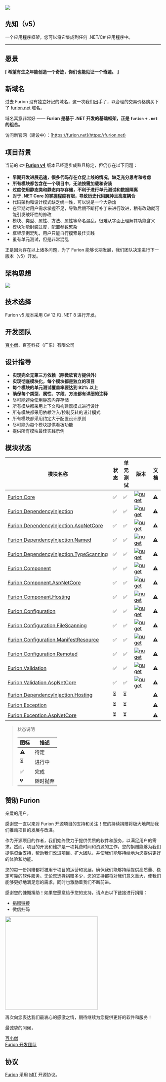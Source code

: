 ![](./assets/banner1.png)

## 先知（v5）

一个应用程序框架，您可以将它集成到任何 .NET/C# 应用程序中。

---

## 愿景

**⌈ 希望有生之年能创造一个奇迹，你们也能见证一个奇迹。 ⌋**

## 新域名

过去 Furion 没有独立好记的域名，这一次我们出手了，以合理的交易价格购买下了 [furion.net](https://furion.net) 域名。

域名寓意非常好 —— **Furion 是基于 .NET 开发的基础框架，正是 `furion` + `.net` 的组合。**

访问新官网（建设中）：[https://furion.net](https://furion.net)

## 项目背景

当前的 **👉 [Furion v4](https://gitee.com/dotnetchina/Furion/tree/v4/)** 版本已经逐步成熟且稳定，但仍存在以下问题：

- **早期开发进展迅速，很多代码存在仓促上线的情况，缺乏充分思考和考虑**
- **所有模块都包含在一个项目中，无法按需加载和安装**
- **过度使用静态类和静态内存存储，不利于进行单元测试和数据隔离**
- **对于 .NET Core 的掌握程度有限，导致历史代码臃肿且高度耦合**
- 代码架构和设计模式缺乏统一性，可以说是一个大杂烩
- 在早期对用户需求掌握不足，导致后期不断打补丁来进行改进，稍有改动就可能引发破坏性的修改
- 模块、类型、属性、方法、属性等命名混乱，很难从字面上理解其功能含义
- 模块功能封装过度，配置参数繁杂
- 框架示例混乱，用户只能自行摸索最佳实践
- 虽有单元测试，但是非常混乱

正是因为存在以上诸多问题，为了 Furion 能够长期发展，我们团队决定进行下一版本（v5）开发。

## 架构思想

![](./assets/banner.jpeg)

## 技术选择

Furion v5 版本采用 C# 12 和 .NET 8 进行开发。

## 开发团队

[百小僧](https://gitee.com/monksoul)、百签科技（广东）有限公司

## 设计指导

- **实现完全无第三方依赖（除微软官方提供外）**
- **实现彻底模块化，每个模块都是独立的项目**
- **每个模块的单元测试覆盖率要达到 92% 以上**
- **确保每个类型、属性、字段、方法都有详细的注释**
- 尽可能避免使用静态内存存储
- 所有模块都采用上下文和构建器模式进行设计
- 所有模块都采用依赖注入/控制反转的设计模式
- 所有模块都采用约定大于配置设计原则
- 尽可能为每个模块提供看板功能
- 提供所有模块最佳实践示例

## 模块状态

| 模块名称                                                                                                                                      | 状态 | 单元测试 | 版本                                                                                                                                                                              | 文档 |
| --------------------------------------------------------------------------------------------------------------------------------------------- | ---- | -------- | --------------------------------------------------------------------------------------------------------------------------------------------------------------------------------- | ---- |
| [Furion.Core](https://gitee.com/dotnetchina/Furion/tree/v5-dev/framework/Furion.Core)                                                         | ✅   | ✅       | [![nuget](https://img.shields.io/nuget/v/Furion.Core.svg?cacheSeconds=10800)](https://www.nuget.org/packages/Furion.Core)                                                         | ⚠️   |
| [Furion.DependencyInjection](https://gitee.com/dotnetchina/Furion/tree/v5-dev/framework/Furion.DependencyInjection)                           | ✅   | ✅       | [![nuget](https://img.shields.io/nuget/v/Furion.DependencyInjection.svg?cacheSeconds=10800)](https://www.nuget.org/packages/Furion.DependencyInjection)                           | ⚠️   |
| [Furion.DependencyInjection.AspNetCore](https://gitee.com/dotnetchina/Furion/tree/v5-dev/framework/Furion.DependencyInjection.AspNetCore)     | ✅   | ✅       | [![nuget](https://img.shields.io/nuget/v/Furion.DependencyInjection.AspNetCore.svg?cacheSeconds=10800)](https://www.nuget.org/packages/Furion.DependencyInjection.AspNetCore)     | ⚠️   |
| [Furion.DependencyInjection.Named](https://gitee.com/dotnetchina/Furion/tree/v5-dev/framework/Furion.DependencyInjection.Named)               | ✅   | ✅       | [![nuget](https://img.shields.io/nuget/v/Furion.DependencyInjection.Named.svg?cacheSeconds=10800)](https://www.nuget.org/packages/Furion.DependencyInjection.Named)               | ⚠️   |
| [Furion.DependencyInjection.TypeScanning](https://gitee.com/dotnetchina/Furion/tree/v5-dev/framework/Furion.DependencyInjection.TypeScanning) | ✅   | ✅       | [![nuget](https://img.shields.io/nuget/v/Furion.DependencyInjection.TypeScanning.svg?cacheSeconds=10800)](https://www.nuget.org/packages/Furion.DependencyInjection.TypeScanning) | ⚠️   |
| [Furion.Component](https://gitee.com/dotnetchina/Furion/tree/v5-dev/framework/Furion.Component)                                               | ✅   | ✅       | [![nuget](https://img.shields.io/nuget/v/Furion.Component.svg?cacheSeconds=10800)](https://www.nuget.org/packages/Furion.Component)                                               | ⚠️   |
| [Furion.Component.AspNetCore](https://gitee.com/dotnetchina/Furion/tree/v5-dev/framework/Furion.Component.AspNetCore)                         | ✅   | ✅       | [![nuget](https://img.shields.io/nuget/v/Furion.Component.AspNetCore.svg?cacheSeconds=10800)](https://www.nuget.org/packages/Furion.Component.AspNetCore)                         | ⚠️   |
| [Furion.Component.Hosting](https://gitee.com/dotnetchina/Furion/tree/v5-dev/framework/Furion.Component.Hosting)                               | ✅   | ✅       | [![nuget](https://img.shields.io/nuget/v/Furion.Component.Hosting.svg?cacheSeconds=10800)](https://www.nuget.org/packages/Furion.Component.Hosting)                               | ⚠️   |
| [Furion.Configuration](https://gitee.com/dotnetchina/Furion/tree/v5-dev/framework/Furion.Configuration)                                       | ✅   | ✅       | [![nuget](https://img.shields.io/nuget/v/Furion.Configuration.svg?cacheSeconds=10800)](https://www.nuget.org/packages/Furion.Configuration)                                       | ⚠️   |
| [Furion.Configuration.FileScanning](https://gitee.com/dotnetchina/Furion/tree/v5-dev/framework/Furion.Configuration.FileScanning)             | ✅   | ✅       | [![nuget](https://img.shields.io/nuget/v/Furion.Configuration.FileScanning.svg?cacheSeconds=10800)](https://www.nuget.org/packages/Furion.Configuration.FileScanning)             | ⚠️   |
| [Furion.Configuration.ManifestResource](https://gitee.com/dotnetchina/Furion/tree/v5-dev/framework/Furion.Configuration.ManifestResource)     | ✅   | ✅       | [![nuget](https://img.shields.io/nuget/v/Furion.Configuration.ManifestResource.svg?cacheSeconds=10800)](https://www.nuget.org/packages/Furion.Configuration.ManifestResource)     | ⚠️   |
| [Furion.Configuration.Remoted](https://gitee.com/dotnetchina/Furion/tree/v5-dev/framework/Furion.Configuration.Remoted)                       | ✅   | ✅       | [![nuget](https://img.shields.io/nuget/v/Furion.Configuration.svg?cacheSeconds=10800)](https://www.nuget.org/packages/Furion.Configuration.Remoted)                               | ⚠️   |
| [Furion.Validation](https://gitee.com/dotnetchina/Furion/tree/v5-dev/framework/Furion.Validation)                                             | ✅   | ✅       | [![nuget](https://img.shields.io/nuget/v/Furion.Validation.svg?cacheSeconds=10800)](https://www.nuget.org/packages/Furion.Validation)                                             | ⚠️   |
| [Furion.Validation.AspNetCore](https://gitee.com/dotnetchina/Furion/tree/v5-dev/framework/Furion.Validation.AspNetCore)                       | ✅   | ✅       | [![nuget](https://img.shields.io/nuget/v/Furion.Validation.AspNetCore.svg?cacheSeconds=10800)](https://www.nuget.org/packages/Furion.Validation.AspNetCore)                       | ⚠️   |
| [Furion.DependencyInjection.Hosting](https://gitee.com/dotnetchina/Furion/tree/v5-dev/framework/Furion.DependencyInjection.Hosting)           | ⏳   | ⏳       |                                                                                                                                                                                   | ⚠️   |
| [Furion.Exception](https://gitee.com/dotnetchina/Furion/tree/v5-dev/framework/Furion.Exception)                                               | ⏳   | ⏳       |                                                                                                                                                                                   | ⚠️   |
| [Furion.Exception.AspNetCore](https://gitee.com/dotnetchina/Furion/tree/v5-dev/framework/Furion.Exception.AspNetCore)                         | ⏳   | ⏳       |                                                                                                                                                                                   | ⚠️   |

> 状态说明
>
> | 图标 | 描述     |
> | ---- | -------- |
> | ⚠️   | 待定     |
> | ⏳   | 进行中   |
> | ✅   | 完成     |
> | 💔   | 随时抛弃 |

## 赞助 Furion

亲爱的用户，

感谢您一直以来对 Furion 开源项目的支持和关注！您的持续捐赠将极大地帮助我们推动项目的发展与改进。

作为开源项目的作者，我们始终致力于提供优质的软件和服务，以满足用户的需求。然而，项目的开发和维护是一项耗费时间和资源的工作，您的捐赠能够为我们提供资金支持，帮助我们改进项目、扩大团队，并使我们能够持续地为您提供更好的体验和功能。

您的每一份捐赠都将被用于项目的运营和发展，确保我们能够持续提供高质量、稳定可靠的软件服务。无论您选择捐赠多少，您的支持都将对我们意义重大，使我们能够更好地满足您的需求，同时也激励着我们不断前进。

感谢您的慷慨捐助！如果您愿意给予您的支持，请点击以下链接进行捐赠：

- [捐赠链接](http://furion.baiqian.ltd/docs/donate)
- 微信扫码

<img src="./assets/support.png" width="300" />

<br />

再次向您表达我们最衷心的感激之情，期待继续为您提供更好的软件和服务！

最诚挚的问候，

[百小僧](https://gitee.com/monksoul)
<br />
[Furion 开发团队](https://furion.net/)

## 协议

[Furion](https://gitee.com/dotnetchina/Furion/tree/v5-dev/) 采用 [MIT](https://gitee.com/dotnetchina/Furion/blob/v5-dev/许可证) 开源协议。
